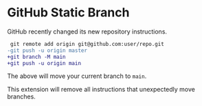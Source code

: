 # GitHub Static Branch

GitHub recently changed its new repository instructions.

```diff
 git remote add origin git@github.com:user/repo.git
-git push -u origin master
+git branch -M main
+git push -u origin main
```
The above will move your current branch to `main`.

This extension will remove all instructions that unexpectedly move branches.
